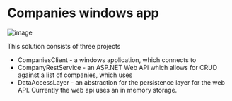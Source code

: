 # Companies windows app

![image](https://github.com/user-attachments/assets/5cf7743b-383d-4e56-8c99-673bdfd54168)

This solution consists of three projects
- CompaniesClient - a windows application, which connects to 
- CompanyRestService - an ASP.NET Web APi which allows for CRUD against a list of companies, which uses
- DataAccessLayer - an abstraction for the persistence layer for the web API. Currently the web api uses an in memory storage.
